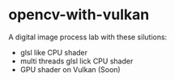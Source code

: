# opencv-with-vulkan

A digital image process lab with these silutions:
* glsl like CPU shader
* multi threads glsl lick CPU shader
* GPU shader on Vulkan (Soon)
